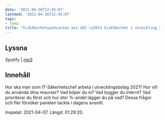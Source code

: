 ```yaml
---
date: '2021-04-26T12:45:07'
lastmod: '2021-04-26T12:45:07'
tags:
- tema
title: "S\xE4kerhetspodcasten avs.202 \u2013 S\xE4kerhet i utveckling 2021"
---
```

## Lyssna

Spotify \| [mp3](https://traffic.libsyn.com/secure/sakerhetspodcasten/2021-04-07_PrioITchefMellanStortBolag.mp3)

## Innehåll

Hur ska man som IT-Säkerhetschef arbeta i utvecklingsbolag 2021? Hur vill du använda
dina resurser? Vad köper du in? Vad bygger du internt? Vad prioriterar du först och
hur stor %-andel lägger du på vad? Dessa frågor och fler försöker panelen tackla i dagens avsnitt.

Inspelat: 2021-04-07. Längd: 01:29:20.

